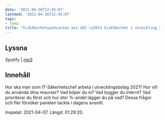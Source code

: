 ```yaml
---
date: '2021-04-26T12:45:07'
lastmod: '2021-04-26T12:45:07'
tags:
- tema
title: "S\xE4kerhetspodcasten avs.202 \u2013 S\xE4kerhet i utveckling 2021"
---
```

## Lyssna

Spotify \| [mp3](https://traffic.libsyn.com/secure/sakerhetspodcasten/2021-04-07_PrioITchefMellanStortBolag.mp3)

## Innehåll

Hur ska man som IT-Säkerhetschef arbeta i utvecklingsbolag 2021? Hur vill du använda
dina resurser? Vad köper du in? Vad bygger du internt? Vad prioriterar du först och
hur stor %-andel lägger du på vad? Dessa frågor och fler försöker panelen tackla i dagens avsnitt.

Inspelat: 2021-04-07. Längd: 01:29:20.

